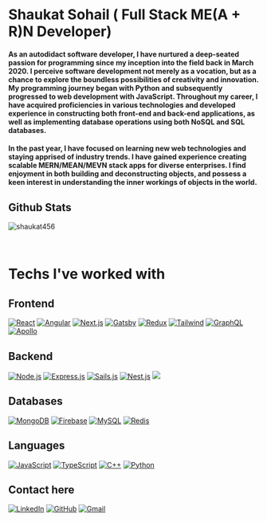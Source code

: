 
# Shaukat Sohail ( Full Stack ME(A + R)N  Developer)

#### As an autodidact software developer, I have nurtured a deep-seated passion for programming since my inception into the field back in March 2020. I perceive software development not merely as a vocation, but as a chance to explore the boundless possibilities of creativity and innovation. My programming journey began with Python and subsequently progressed to web development with JavaScript. Throughout my career, I have acquired proficiencies in various technologies and developed experience in constructing both front-end and back-end applications, as well as implementing database operations using both NoSQL and SQL databases.

#### In the past year, I have focused on learning new web technologies and staying apprised of industry trends. I have gained experience creating scalable MERN/MEAN/MEVN stack apps for diverse enterprises. I find enjoyment in both building and deconstructing objects, and possess a keen interest in understanding the inner workings of objects in the world.

## Github Stats  

 
<p><img align="center" src="https://github-readme-streak-stats.herokuapp.com/?user=shaukat456&" alt="shaukat456" /></p>


</div>  



<br/>  

# Techs I've worked with

## Frontend

<p align="start">
  <a href="https://reactjs.org/"><img src="https://img.shields.io/badge/-React-61DAFB?style=flat&logo=react" alt="React"/></a>
  <a href="https://angular.io/"><img src="https://img.shields.io/badge/-Angular-DD0031?style=flat&logo=angular" alt="Angular"/></a>
  <a href="https://nextjs.org/"><img src="https://img.shields.io/badge/-Next.js-000000?style=flat&logo=next.js" alt="Next.js"/></a>
  <a href="https://www.gatsbyjs.org/"><img src="https://img.shields.io/badge/-Gatsby-663399?style=flat&logo=gatsby" alt="Gatsby"/></a>
  <a href="https://redux.js.org/"><img src="https://img.shields.io/badge/-Redux-764ABC?style=flat&logo=redux" alt="Redux"/></a>
  <a href="https://tailwindcss.com/"><img src="https://img.shields.io/badge/-Tailwind-38B2AC?style=flat&logo=tailwind" alt="Tailwind"/></a>
  <a href="https://graphql.org/"><img src="https://img.shields.io/badge/-GraphQL-E10098?style=flat&logo=graphql" alt="GraphQL"/></a>
  <a href="https://www.apollographql.com/"><img src="https://img.shields.io/badge/-Apollo-FD3E44?style=flat&logo=apollo" alt="Apollo"/></a>
</p>

## Backend

<p align="start">
  <a href="https://nodejs.org/"><img src="https://img.shields.io/badge/-Node.js-339933?style=flat&logo=node.js" alt="Node.js"/></a>
  <a href="https://expressjs.com/"><img src="https://img.shields.io/badge/-Express.js-000?style=flat&logo=express.js" alt="Express.js"/></a>
  <a href="https://sailsjs.com/"><img src="https://img.shields.io/badge/-Sails.js-0093D0?style=flat&logo=sails.js" alt="Sails.js"/></a>
  <a href="https://nestjs.com/"><img src="https://img.shields.io/badge/-Nest.js-D42026?style=flat&logo=nest.js" alt="Nest.js"/></a>
  <a href="https://www.fastify.io/"><img src="https://img.shields.io/badge/-Fastify-FF5E5B?style=flat&logo=fastify "/> </a>
  
  </p>

## Databases
<p align="start">
  <a href="https://www.mongodb.com/"><img src="https://img.shields.io/badge/-MongoDB-13AA52?style=flat&logo=mongodb" alt="MongoDB"/></a>
  <a href="https://firebase.google.com/"><img src="https://img.shields.io/badge/-Firebase-FFCA28?style=flat&logo=firebase" alt="Firebase"/></a>
  <a href="https://www.mysql.com/"><img src="https://img.shields.io/badge/-MySQL-4479A1?style=flat&logo=mysql" alt="MySQL"/></a>
  <a href="https://redis.io/"><img src="https://img.shields.io/badge/-Redis-D82C20?style=flat&logo=redis" alt="Redis"/></a>


</p>

## Languages 
<p align="start">
  <a href="https://developer.mozilla.org/en-US/docs/Web/JavaScript"><img src="https://img.shields.io/badge/-JavaScript-F7DF1E?style=flat&logo=javascript" alt="JavaScript"/></a>
  <a href="https://www.typescriptlang.org/"><img src="https://img.shields.io/badge/-TypeScript-007ACC?style=flat&logo=typescript" alt="TypeScript"/></a>
  <a href="https://isocpp.org/"><img src="https://img.shields.io/badge/-C++-D42026?style=flat&logo=c%2B%2B" alt="C++"/></a>
<a href="https://www.python.org/"><img src="https://img.shields.io/badge/-Python-2E5266?style=flat&logo=python" alt="Python"/></a>

</p>

## Contact here
<p align="start">
  <a href="https://linkedin.com/in/shaukat-sohail-012aaa167/"><img src="https://img.shields.io/badge/-LinkedIn-0077B5?style=flat&logo=linkedin" alt="LinkedIn"/></a>
  <a href="https://github.com/Shaukat456"><img src="https://img.shields.io/badge/-GitHub-181717?style=flat&logo=github" alt="GitHub"/></a>
  <a href="mailto:shaukatfullstack134@gmail.com"><img src="https://img.shields.io/badge/-Gmail-D14836?style=flat&logo=gmail" alt="Gmail"/></a>
<!--   <a href="https://www.upwork.com/freelancers/~017a55a5fc20b70028"><img src="https://img.shields.io/badge/-Upwork-6D6D6D?style=flat&logo=upwork" alt="Upwork"/></a> -->
</p>
